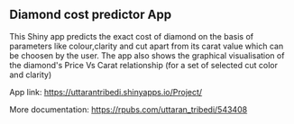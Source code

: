 ## Diamond cost predictor App

This Shiny app predicts the exact cost of diamond on the basis of parameters like colour,clarity and cut apart from its carat value which can be choosen by the user. 
The app also shows the graphical visualisation of the diamond's Price Vs Carat relationship (for a set of selected cut color and clarity)

App link: https://uttarantribedi.shinyapps.io/Project/

More documentation: https://rpubs.com/uttaran_tribedi/543408
